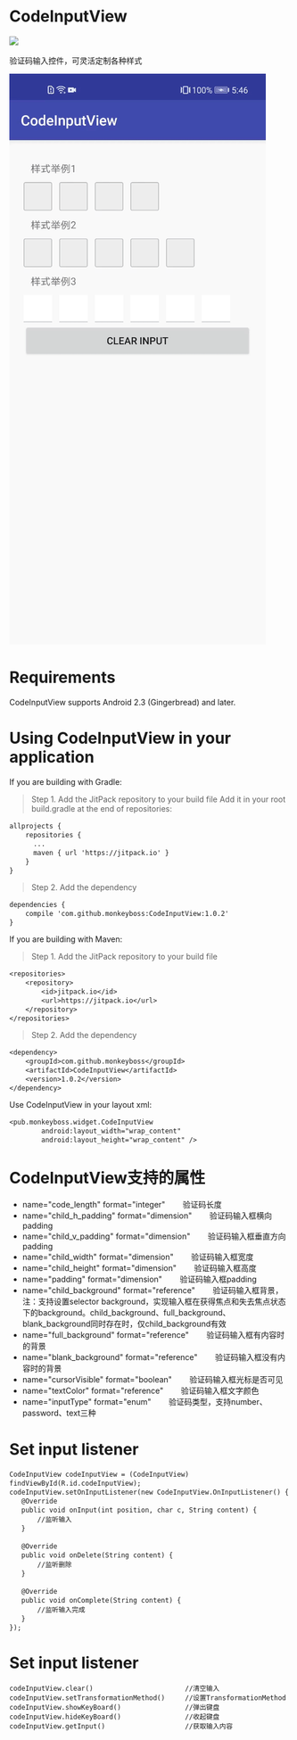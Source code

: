 # CodeInputView
[![](https://jitpack.io/v/monkeyboss/CodeInputView.svg)](https://jitpack.io/#monkeyboss/CodeInputView)

验证码输入控件，可灵活定制各种样式

![Image of Yaktocat](https://github.com/monkeyboss/CodeInputView/blob/master/gif/1.0.gif)

# Requirements
CodeInputView supports Android 2.3 (Gingerbread) and later.

# Using CodeInputView in your application
If you are building with Gradle:
>Step 1. Add the JitPack repository to your build file
Add it in your root build.gradle at the end of repositories:
```
allprojects {
    repositories {
      ...
      maven { url 'https://jitpack.io' }
    }
}
```
>Step 2. Add the dependency
```
dependencies {
    compile 'com.github.monkeyboss:CodeInputView:1.0.2'
}
```
If you are building with Maven:
>Step 1. Add the JitPack repository to your build file
```
<repositories>
    <repository>
        <id>jitpack.io</id>
        <url>https://jitpack.io</url>
    </repository>
</repositories>
```
>Step 2. Add the dependency
```
<dependency>
    <groupId>com.github.monkeyboss</groupId>
    <artifactId>CodeInputView</artifactId>
    <version>1.0.2</version>
</dependency>
```
Use CodeInputView in your layout xml:
```
<pub.monkeyboss.widget.CodeInputView
        android:layout_width="wrap_content"
        android:layout_height="wrap_content" />
```
# CodeInputView支持的属性
 * name="code_length" format="integer"                  验证码长度
 * name="child_h_padding" format="dimension"            验证码输入框横向padding
 * name="child_v_padding" format="dimension"            验证码输入框垂直方向padding
 * name="child_width" format="dimension"                验证码输入框宽度
 * name="child_height" format="dimension"               验证码输入框高度
 * name="padding" format="dimension"                    验证码输入框padding
 * name="child_background" format="reference"           验证码输入框背景，注：支持设置selector background，实现输入框在获得焦点和失去焦点状态下的background。child_background、full_background、blank_background同时存在时，仅child_background有效
 * name="full_background" format="reference"            验证码输入框有内容时的背景
 * name="blank_background" format="reference"           验证码输入框没有内容时的背景
 * name="cursorVisible" format="boolean"                验证码输入框光标是否可见
 * name="textColor" format="reference"                  验证码输入框文字颜色
 * name="inputType" format="enum"                       验证码类型，支持number、password、text三种
 
 # Set input listener
 ```
CodeInputView codeInputView = (CodeInputView) findViewById(R.id.codeInputView);
codeInputView.setOnInputListener(new CodeInputView.OnInputListener() {
    @Override
    public void onInput(int position, char c, String content) {
        //监听输入
    }

    @Override
    public void onDelete(String content) {
        //监听删除
    }

    @Override
    public void onComplete(String content) {
        //监听输入完成
    }
});
 ```
# Set input listener
```
codeInputView.clear()                       //清空输入
codeInputView.setTransformationMethod()     //设置TransformationMethod
codeInputView.showKeyBoard()                //弹出键盘
codeInputView.hideKeyBoard()                //收起键盘
codeInputView.getInput()                    //获取输入内容
```
